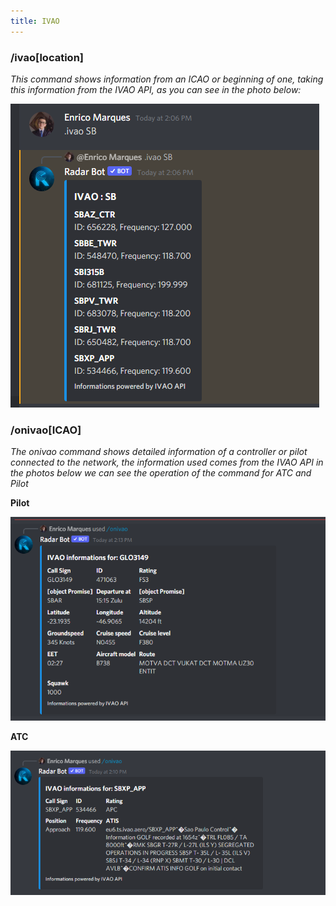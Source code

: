 ```yaml
---
title: IVAO
---
```

### /ivao[location]

*This command shows information from an ICAO or beginning of one, taking this information from the IVAO API, as you can see in the photo below:*

![Ivao](../../../assets/docs/english/ivao/ivao.png)


### /onivao[ICAO]

*The onivao command shows detailed information of a controller or pilot connected to the network, the information used comes from the IVAO API in the photos below we can see the operation of the command for ATC and Pilot*

**Pilot**

![Pilot Ivao](../../../assets/docs/english/ivao/pilotivao.png)



**ATC**

![Pilot Ivao](../../../assets/docs/english/ivao/ATCivao.png)

